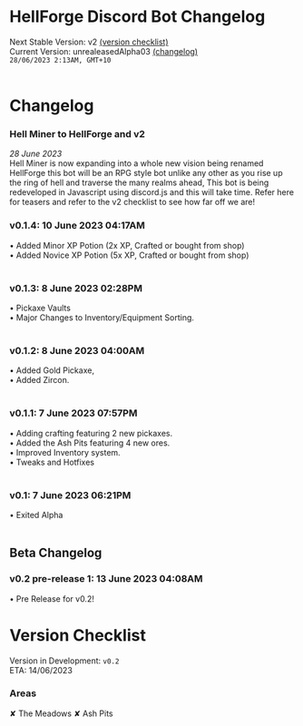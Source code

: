 # HellForge Discord Bot Changelog
Next Stable Version: v2 [(version checklist)](#version-checklist)<br>
Current Version: unrealeasedAlpha03 [(changelog)](#changelog)<br>
`28/06/2023 2:13AM, GMT+10` <br>
<br>

# Changelog

### Hell Miner to HellForge and v2
*28 June 2023* <br>
Hell Miner is now expanding into a whole new vision being renamed HellForge this bot will be an RPG style bot unlike any other as you rise up the ring of hell and traverse the many realms ahead, This bot is being redeveloped in Javascript using discord.js and this will take time. Refer here for teasers and refer to the v2 checklist to see how far off we are! <br>

### v0.1.4: 10 June 2023 04:17AM
• Added Minor XP Potion (2x XP, Crafted or bought from shop) <br>
• Added Novice XP Potion (5x XP, Crafted or bought from shop) <br>
<br>
### v0.1.3: 8 June 2023 02:28PM
• Pickaxe Vaults <br>
• Major Changes to Inventory/Equipment Sorting. <br>
 <br>
### v0.1.2: 8 June 2023 04:00AM
• Added Gold Pickaxe, <br>
• Added Zircon. <br>
 <br>
### v0.1.1: 7 June 2023 07:57PM
• Adding crafting featuring 2 new pickaxes. <br>
• Added the Ash Pits featuring 4 new ores. <br>
• Improved Inventory system. <br>
• Tweaks and Hotfixes <br>
 <br>
### v0.1: 7 June 2023 06:21PM
• Exited Alpha <br>
<br>
## Beta Changelog
### v0.2 pre-release 1: 13 June 2023 04:08AM
• Pre Release for v0.2! <br>

# Version Checklist
Version in Development: `v0.2` <br>
ETA: 14/06/2023 <br>
### Areas
✘ The Meadows
✘ Ash Pits
<br>
